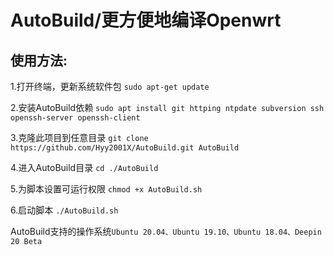 # AutoBuild/更方便地编译Openwrt

使用方法: 
-
1.打开终端，更新系统软件包
	`sudo apt-get update`

2.安装AutoBuild依赖
	`sudo apt install git httping ntpdate subversion ssh openssh-server openssh-client`

3.克隆此项目到任意目录
	`git clone https://github.com/Hyy2001X/AutoBuild.git AutoBuild`

4.进入AutoBuild目录
	`cd ./AutoBuild`

5.为脚本设置可运行权限
	`chmod +x AutoBuild.sh`

6.启动脚本
	`./AutoBuild.sh`


AutoBuild支持的操作系统`Ubuntu 20.04、Ubuntu 19.10、Ubuntu 18.04、Deepin 20 Beta`
